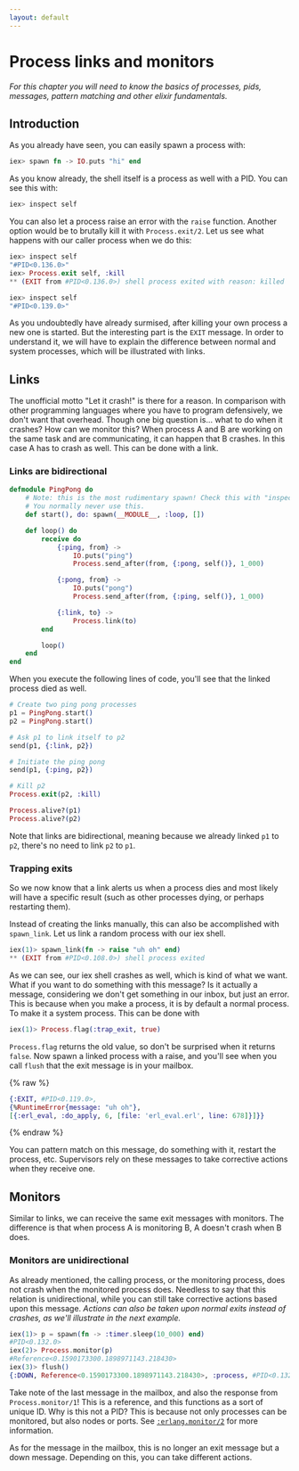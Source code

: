 ```yaml
---
layout: default
---
```

# Process links and monitors

_For this chapter you will need to know the basics of processes, pids, messages, pattern matching and other elixir fundamentals._

## Introduction

As you already have seen, you can easily spawn a process with:

```elixir
iex> spawn fn -> IO.puts "hi" end
```

As you know already, the shell itself is a process as well with a PID. You can see this with:

```elixir
iex> inspect self
```

You can also let a process raise an error with the `raise` function. Another option would be to brutally kill it with `Process.exit/2`. Let us see what happens with our caller process when we do this:

```elixir
iex> inspect self
"#PID<0.136.0>"
iex> Process.exit self, :kill
** (EXIT from #PID<0.136.0>) shell process exited with reason: killed

iex> inspect self
"#PID<0.139.0>"
```

As you undoubtedly have already surmised, after killing your own process a new one is started. But the interesting part is the `EXIT` message. In order to understand it, we will have to explain the difference between normal and system processes, which will be illustrated with links.

## Links

The unofficial motto "Let it crash!" is there for a reason. In comparison with other programming languages where you have to program defensively, we don't want that overhead. Though one big question is... what to do when it crashes? How can we monitor this? When process A and B are working on the same task and are communicating, it can happen that B crashes. In this case A has to crash as well. This can be done with a link.

### Links are bidirectional

```elixir
defmodule PingPong do
    # Note: this is the most rudimentary spawn! Check this with "inspect &(spawn)/3"
    # You normally never use this.
    def start(), do: spawn(__MODULE__, :loop, [])

    def loop() do
        receive do
            {:ping, from} ->
                IO.puts("ping")
                Process.send_after(from, {:pong, self()}, 1_000)

            {:pong, from} ->
                IO.puts("pong")
                Process.send_after(from, {:ping, self()}, 1_000)

            {:link, to} ->
                Process.link(to)
        end

        loop()
    end
end
```

When you execute the following lines of code, you'll see that the linked process died as well.

```elixir
# Create two ping pong processes
p1 = PingPong.start()
p2 = PingPong.start()

# Ask p1 to link itself to p2
send(p1, {:link, p2})

# Initiate the ping pong
send(p1, {:ping, p2})

# Kill p2
Process.exit(p2, :kill)

Process.alive?(p1)
Process.alive?(p2)
```

Note that links are bidirectional, meaning because we already linked `p1` to `p2`, there's no need to link `p2` to `p1`.

### Trapping exits

So we now know that a link alerts us when a process dies and most likely will have a specific result (such as other processes dying, or perhaps restarting them).

Instead of creating the links manually, this can also be accomplished with `spawn_link`. Let us link a random process with our iex shell.

```elixir
iex(1)> spawn_link(fn -> raise "uh oh" end)
** (EXIT from #PID<0.108.0>) shell process exited
```

As we can see, our iex shell crashes as well, which is kind of what we want. What if you want to do something with this message? Is it actually a message, considering we don't get something in our inbox, but just an error. This is because when you make a process, it is by default a normal process. To make it a system process. This can be done with

```elixir
iex(1)> Process.flag(:trap_exit, true)
```

`Process.flag` returns the old value, so don't be surprised when it returns `false`. Now spawn a linked process with a raise, and you'll see when you call `flush` that the exit message is in your mailbox.

{% raw %}

```elixir
{:EXIT, #PID<0.119.0>,
{%RuntimeError{message: "uh oh"},
[{:erl_eval, :do_apply, 6, [file: 'erl_eval.erl', line: 678]}]}}
```

{% endraw %}

You can pattern match on this message, do something with it, restart the process, etc. Supervisors rely on these messages to take corrective actions when they receive one.

## Monitors

Similar to links, we can receive the same exit messages with monitors. The difference is that when process A is monitoring B, A doesn't crash when B does.

### Monitors are unidirectional

As already mentioned, the calling process, or the monitoring process, does not crash when the monitored process does. Needless to say that this relation is unidirectional, while you can still take corrective actions based upon this message. _Actions can also be taken upon normal exits instead of crashes, as we'll illustrate in the next example._

```elixir
iex(1)> p = spawn(fn -> :timer.sleep(10_000) end)
#PID<0.132.0>
iex(2)> Process.monitor(p)
#Reference<0.1590173300.1898971143.218430>
iex(3)> flush()
{:DOWN, Reference<0.1590173300.1898971143.218430>, :process, #PID<0.132.0>, :noproc}
```

Take note of the last message in the mailbox, and also the response from `Process.monitor/1`! This is a reference, and this functions as a sort of unique ID. Why is this not a PID? This is because not only processes can be monitored, but also nodes or ports. See [`:erlang.monitor/2`](http://erlang.org/doc/man/erlang.html#monitor-2) for more information.

As for the message in the mailbox, this is no longer an exit message but a down message. Depending on this, you can take different actions.
